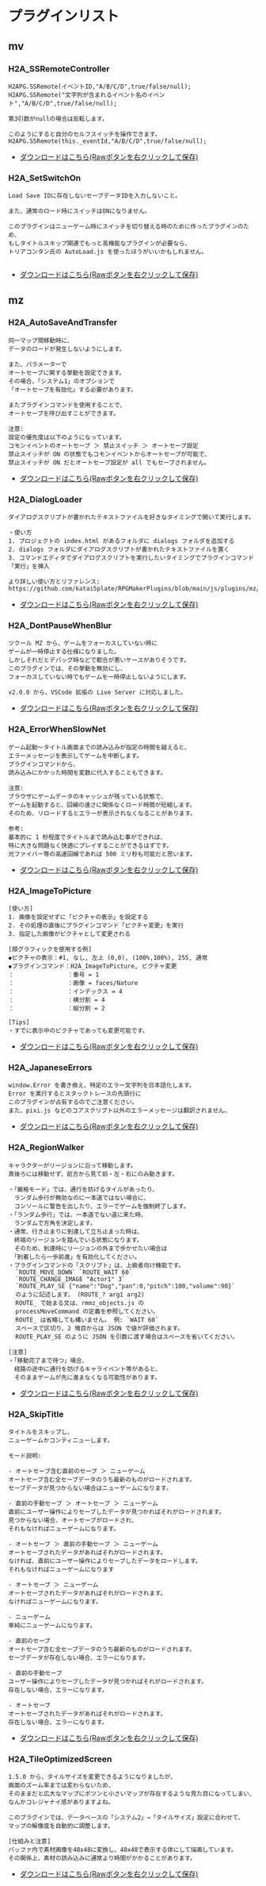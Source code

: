 # プラグインリスト
## mv

### H2A_SSRemoteController

```
H2APG.SSRemote(イベントID,"A/B/C/D",true/false/null);
H2APG.SSRemote("文字列が含まれるイベント名のイベント","A/B/C/D",true/false/null);

第3引数がnullの場合は反転します。

このようにすると自分のセルフスイッチを操作できます。
H2APG.SSRemote(this._eventId,"A/B/C/D",true/false/null);

```
- [ダウンロードはこちら(Rawボタンを右クリックして保存)](https://github.com/katai5plate/RPGMakerPlugins/blob/main/js/plugins/mv/H2A_SSRemoteController/dist/H2A_SSRemoteController.js)

### H2A_SetSwitchOn

```
Load Save IDに存在しないセーブデータIDを入力しないこと。

また、通常のロード時にスイッチはONになりません。

このプラグインはニューゲーム時にスイッチを切り替える時のために作ったプラグインのため、
もしタイトルスキップ関連でもっと高機能なプラグインが必要なら、
トリアコンタン氏の AutoLoad.js を使ったほうがいいかもしれません。


```
- [ダウンロードはこちら(Rawボタンを右クリックして保存)](https://github.com/katai5plate/RPGMakerPlugins/blob/main/js/plugins/mv/H2A_SetSwitchOn/dist/H2A_SetSwitchOn.js)
## mz

### H2A_AutoSaveAndTransfer

```
同一マップ間移動時に、
データのロードが発生しないようにします。

また、パラメーターで
オートセーブに関する挙動を設定できます。
その場合、「システム1」のオプションで
「オートセーブを有効化」する必要があります。

またプラグインコマンドを使用することで、
オートセーブを呼び出すことができます。

注意:
設定の優先度は以下のようになっています。
コモンイベントのオートセーブ ＞ 禁止スイッチ ＞ オートセーブ設定
禁止スイッチが ON の状態でもコモンイベントからオートセーブが可能で、
禁止スイッチが ON だとオートセーブ設定が all でもセーブされません。

```
- [ダウンロードはこちら(Rawボタンを右クリックして保存)](https://github.com/katai5plate/RPGMakerPlugins/blob/main/js/plugins/mz/H2A_AutoSaveAndTransfer/dist/H2A_AutoSaveAndTransfer.js)

### H2A_DialogLoader

```
ダイアログスクリプトが書かれたテキストファイルを好きなタイミングで開いて実行します。

・使い方
1. プロジェクトの index.html があるフォルダに dialogs フォルダを追加する
2. dialogs フォルダにダイアログスクリプトが書かれたテキストファイルを置く
3. コマンドエディタでダイアログスクリプトを実行したいタイミングでプラグインコマンド「実行」を挿入

より詳しい使い方とリファレンス:
https://github.com/katai5plate/RPGMakerPlugins/blob/main/js/plugins/mz/H2A_DialogLoader/README.md

```
- [ダウンロードはこちら(Rawボタンを右クリックして保存)](https://github.com/katai5plate/RPGMakerPlugins/blob/main/js/plugins/mz/H2A_DialogLoader/dist/H2A_DialogLoader.js)

### H2A_DontPauseWhenBlur

```
ツクール MZ から、ゲームをフォーカスしていない時に
ゲームが一時停止する仕様になりました。
しかしそれだとデバッグ時などで都合が悪いケースがありそうです。
このプラグインでは、その挙動を無効にし、
フォーカスしていない時でもゲームを一時停止しないようにします。

v2.0.0 から、VSCode 拡張の Live Server に対応しました。

```
- [ダウンロードはこちら(Rawボタンを右クリックして保存)](https://github.com/katai5plate/RPGMakerPlugins/blob/main/js/plugins/mz/H2A_DontPauseWhenBlur/dist/H2A_DontPauseWhenBlur.js)

### H2A_ErrorWhenSlowNet

```
ゲーム起動～タイトル画面までの読み込みが指定の時間を越えると、
エラーメッセージを表示してゲームを中断します。
プラグインコマンドから、
読み込みにかかった時間を変数に代入することもできます。

注意:
ブラウザにゲームデータのキャッシュが残っている状態で、
ゲームを起動すると、回線の速さに関係なくロード時間が短縮します。
そのため、リロードするとエラーが表示されなくなることがあります。

参考:
基本的に 1 秒程度でタイトルまで読み込む事ができれば、
特に大きな問題なく快適にプレイすることができるはずです。
光ファイバー等の高速回線であれば 500 ミリ秒も可能だと思います。

```
- [ダウンロードはこちら(Rawボタンを右クリックして保存)](https://github.com/katai5plate/RPGMakerPlugins/blob/main/js/plugins/mz/H2A_ErrorWhenSlowNet/dist/H2A_ErrorWhenSlowNet.js)

### H2A_ImageToPicture

```
[使い方]
1. 画像を設定せずに「ピクチャの表示」を設定する
2. その処理の直後にプラグインコマンド「ピクチャ変更」を実行
3. 指定した画像がピクチャとして変更される

[顔グラフィックを使用する例]
◆ピクチャの表示：#1, なし, 左上 (0,0), (100%,100%), 255, 通常
◆プラグインコマンド：H2A_ImageToPicture, ピクチャ変更
：　　　　　　　　　：番号 = 1
：　　　　　　　　　：画像 = faces/Nature
：　　　　　　　　　：インデックス = 4
：　　　　　　　　　：横分割 = 4
：　　　　　　　　　：縦分割 = 2

[Tips]
・すでに表示中のピクチャであっても変更可能です。

```
- [ダウンロードはこちら(Rawボタンを右クリックして保存)](https://github.com/katai5plate/RPGMakerPlugins/blob/main/js/plugins/mz/H2A_ImageToPicture/dist/H2A_ImageToPicture.js)

### H2A_JapaneseErrors

```
window.Error を書き換え、特定のエラー文字列を日本語化します。
Error を実行するとスタックトレースの先頭行に
このプラグインが占有するのでご注意ください。
また、pixi.js などのコアスクリプト以外のエラーメッセージは翻訳されません。

```
- [ダウンロードはこちら(Rawボタンを右クリックして保存)](https://github.com/katai5plate/RPGMakerPlugins/blob/main/js/plugins/mz/H2A_JapaneseErrors/dist/H2A_JapaneseErrors.js)

### H2A_RegionWalker

```
キャラクターがリージョンに沿って移動します。
真後ろには移動せず、前方から見て前・左・右にのみ動きます。

・「厳格モード」では、通行を妨げるタイルがあったり、
　ランダム歩行が無効なのに一本道ではない場合に、
　コンソールに警告を出したり、エラーでゲームを強制終了します。
・「ランダム歩行」では、一本道でない道に来た時、
　ランダムで方角を決定します。
・通常、行き止まりに到達して立ち止まった時は、
　終端のリージョンを踏んでいる状態になります。
　そのため、到達時にリージョンの外まで歩かせたい場合は
　「到着したら一歩前進」を有効化してください。
・プラグインコマンドの「スクリプト」は、上級者向け機能です。
  `ROUTE_MOVE_DOWN` `ROUTE_WAIT 60`
  `ROUTE_CHANGE_IMAGE "Actor1" 3`
  `ROUTE_PLAY_SE {"name":"Dog","pan":0,"pitch":100,"volume":90}`
  のように記述します。 (ROUTE_? arg1 arg2)
  ROUTE_ で始まる文は、rmmz_objects.js の
  processMoveCommand の定義を参照してください。
  ROUTE_ は省略しても構いません。 例: `WAIT 60`
  スペースで区切り、2 塊目からは JSON で値が評価されます。
  ROUTE_PLAY_SE のように JSON を引数に渡す場合はスペースを省いてください。

[注意]
・「移動完了まで待つ」場合、
　経路の途中に通行を妨げるキャライベント等があると、
　そのままゲームが先に進まなくなる可能性があります。

```
- [ダウンロードはこちら(Rawボタンを右クリックして保存)](https://github.com/katai5plate/RPGMakerPlugins/blob/main/js/plugins/mz/H2A_RegionWalker/dist/H2A_RegionWalker.js)

### H2A_SkipTitle

```
タイトルをスキップし、
ニューゲームかコンティニューします。

モード説明:

- オートセーブ含む直前のセーブ ＞ ニューゲーム
オートセーブ含む全セーブデータのうち最新のものがロードされます。
セーブデータが見つからない場合はニューゲームになります。

- 直前の手動セーブ ＞ オートセーブ ＞ ニューゲーム
直前にユーザー操作によりセーブしたデータが見つかればそれがロードされます。
見つからない場合、オートセーブがロードされ、
それもなければニューゲームになります。

- オートセーブ ＞ 直前の手動セーブ ＞ ニューゲーム
オートセーブされたデータがあればそれがロードされます。
なければ、直前にユーザー操作によりセーブしたデータをロードします。
それもなければニューゲームになります

- オートセーブ ＞ ニューゲーム
オートセーブされたデータがあればそれがロードされます。
なければニューゲームになります。

- ニューゲーム
単純にニューゲームになります。

- 直前のセーブ
オートセーブ含む全セーブデータのうち最新のものがロードされます。
セーブデータが存在しない場合、エラーになります。

- 直前の手動セーブ
ユーザー操作によりセーブしたデータが見つかればそれがロードされます。
存在しない場合、エラーになります。

- オートセーブ
オートセーブされたデータがあればそれがロードされます。
存在しない場合、エラーになります。

```
- [ダウンロードはこちら(Rawボタンを右クリックして保存)](https://github.com/katai5plate/RPGMakerPlugins/blob/main/js/plugins/mz/H2A_SkipTitle/dist/H2A_SkipTitle.js)

### H2A_TileOptimizedScreen

```
1.5.0 から、タイルサイズを変更できるようになりましたが、
画面のズーム率までは変わらないため、
そのままだと広大なマップにポツンと小さいマップが存在するような見た目になってしまい、
なんかコレジャナイ感がありますよね。

このプラグインでは、データベースの「システム2」→「タイルサイズ」設定に合わせて、
マップの解像度を自動的に調整します。

[仕組みと注意]
バッファ内で素材画像を48x48に変換し、48x48で表示する体にして描画しています。
その関係上、素材の読み込みに通常より時間がかかることがあります。

```
- [ダウンロードはこちら(Rawボタンを右クリックして保存)](https://github.com/katai5plate/RPGMakerPlugins/blob/main/js/plugins/mz/H2A_TileOptimizedScreen/dist/H2A_TileOptimizedScreen.js)